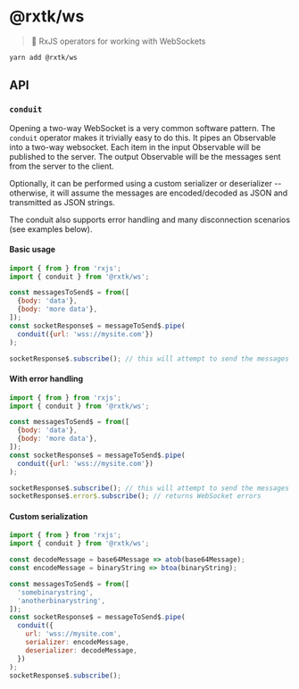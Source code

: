 # @rxtk/ws
> 🔌 RxJS operators for working with WebSockets

```bash
yarn add @rxtk/ws
```

## API

### `conduit`
Opening a two-way WebSocket is a very common software pattern.  The `conduit` operator makes it trivially easy to do this.  It pipes an Observable into a two-way websocket. Each item in the input Observable will be published to the server. The output Observable will be the messages sent from the server to the client.

Optionally, it can be performed using a custom serializer or deserializer -- otherwise, it will assume the messages are encoded/decoded as JSON and transmitted as JSON strings.

The conduit also supports error handling and many disconnection scenarios (see examples below).

#### Basic usage
```javascript
import { from } from 'rxjs';
import { conduit } from '@rxtk/ws';

const messagesToSend$ = from([
  {body: 'data'},
  {body: 'more data'},
]);
const socketResponse$ = messageToSend$.pipe(
  conduit({url: 'wss://mysite.com'})
);

socketResponse$.subscribe(); // this will attempt to send the messages to the server
```

#### With error handling
```javascript
import { from } from 'rxjs';
import { conduit } from '@rxtk/ws';

const messagesToSend$ = from([
  {body: 'data'},
  {body: 'more data'},
]);
const socketResponse$ = messageToSend$.pipe(
  conduit({url: 'wss://mysite.com'})
);

socketResponse$.subscribe(); // this will attempt to send the messages to the server
socketResponse$.error$.subscribe(); // returns WebSocket errors
```

#### Custom serialization
```javascript
import { from } from 'rxjs';
import { conduit } from '@rxtk/ws';

const decodeMessage = base64Message => atob(base64Message);
const encodeMessage = binaryString => btoa(binaryString);

const messagesToSend$ = from([
  'somebinarystring',
  'anotherbinarystring',
]);
const socketResponse$ = messageToSend$.pipe(
  conduit({
    url: 'wss://mysite.com',
    serializer: encodeMessage,
    deserializer: decodeMessage,
  })
);
socketResponse$.subscribe();
```
